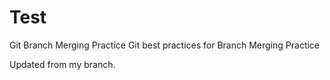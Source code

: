 # Test
Git Branch Merging Practice
Git best practices for Branch Merging Practice

Updated from my branch.